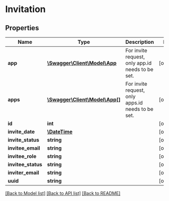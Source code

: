 # Invitation

## Properties
Name | Type | Description | Notes
------------ | ------------- | ------------- | -------------
**app** | [**\Swagger\Client\Model\App**](App.md) | For invite request, only app.id needs to be set. | [optional] 
**apps** | [**\Swagger\Client\Model\App[]**](App.md) | For invite request, only apps.id needs to be set. | [optional] 
**id** | **int** |  | [optional] 
**invite_date** | [**\DateTime**](\DateTime.md) |  | [optional] 
**invite_status** | **string** |  | [optional] 
**invitee_email** | **string** |  | [optional] 
**invitee_role** | **string** |  | [optional] 
**invitee_status** | **string** |  | [optional] 
**inviter_email** | **string** |  | [optional] 
**uuid** | **string** |  | [optional] 

[[Back to Model list]](../README.md#documentation-for-models) [[Back to API list]](../README.md#documentation-for-api-endpoints) [[Back to README]](../README.md)


